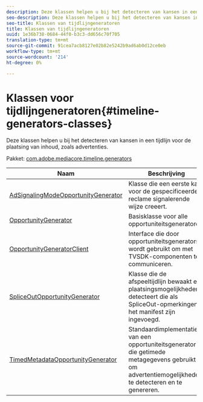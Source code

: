 ```yaml
---
description: Deze klassen helpen u bij het detecteren van kansen in een tijdlijn voor de plaatsing van inhoud, zoals advertenties.
seo-description: Deze klassen helpen u bij het detecteren van kansen in een tijdlijn voor de plaatsing van inhoud, zoals advertenties.
seo-title: Klassen van tijdlijngeneratoren
title: Klassen van tijdlijngeneratoren
uuid: 1e36b738-0684-44f0-b3c3-dd656c70f705
translation-type: tm+mt
source-git-commit: 91cea7acb8127e02b82e5242b9ad6ab0d12ce0eb
workflow-type: tm+mt
source-wordcount: '214'
ht-degree: 0%

---
```



# Klassen voor tijdlijngeneratoren{#timeline-generators-classes}

Deze klassen helpen u bij het detecteren van kansen in een tijdlijn voor de plaatsing van inhoud, zoals advertenties.

Pakket: [com.adobe.mediacore.timeline.generators](https://help.adobe.com/en_US/primetime/api/psdk/asdoc-dhls_1.4/com/adobe/mediacore/timeline/generators/package-detail.html)

| Naam | Beschrijving |
|---|---|
| [AdSignalingModeOpportunityGenerator](https://help.adobe.com/en_US/primetime/api/psdk/asdoc-dhls_1.4/com/adobe/mediacore/timeline/generators/AdSignalingModeOpportunityGenerator.html) | Klasse die een eerste kans voor de gespecificeerde reclame signalerende wijze creeert. |
| [OpportunityGenerator](https://help.adobe.com/en_US/primetime/api/psdk/asdoc-dhls_1.4/com/adobe/mediacore/timeline/generators/OpportunityGenerator.html) | Basisklasse voor alle opportuniteitsgeneratoren. |
| [OpportunityGeneratorClient](https://help.adobe.com/en_US/primetime/api/psdk/asdoc-dhls_1.4/com/adobe/mediacore/timeline/generators/OpportunityGeneratorClient.html) | Interface die door opportuniteitsgenerators wordt gebruikt om met TVSDK-componenten te communiceren. |
| [SpliceOutOpportunityGenerator](https://help.adobe.com/en_US/primetime/api/psdk/asdoc-dhls_1.4/com/adobe/mediacore/timeline/generators/SpliceOutOpportunityGenerator.html) | Klasse die de afspeeltijdlijn bewaakt en plaatsingsmogelijkheden detecteert die als SpliceOut-opmerkingen in het manifest zijn ingevoegd. |
| [TimedMetadataOpportunityGenerator](https://help.adobe.com/en_US/primetime/api/psdk/asdoc-dhls_1.4/com/adobe/mediacore/timeline/generators/TimedMetadataOpportunityGenerator.html) | Standaardimplementatie van een opportuniteitsgenerator die getimede metagegevens gebruikt om advertentiemogelijkheden te detecteren en te genereren. |